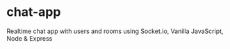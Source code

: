 # chat-app

Realtime chat app with users and rooms using Socket.io, Vanilla JavaScript, Node & Express
